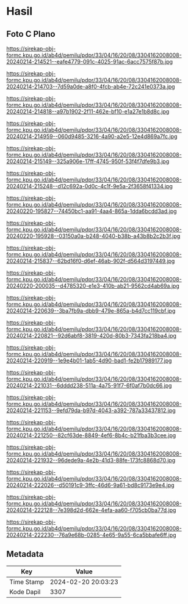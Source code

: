 # Hasil

## Foto C Plano

https://sirekap-obj-formc.kpu.go.id/ab4d/pemilu/pdpr/33/04/16/20/08/3304162008008-20240214-214521--eafe4779-091c-4025-91ac-6acc7575f87b.jpg

https://sirekap-obj-formc.kpu.go.id/ab4d/pemilu/pdpr/33/04/16/20/08/3304162008008-20240214-214703--7d59a0de-a8f0-4fcb-ab4e-72c241e0373a.jpg

https://sirekap-obj-formc.kpu.go.id/ab4d/pemilu/pdpr/33/04/16/20/08/3304162008008-20240214-214818--a97b1902-2f11-462e-bf10-e1a27e1b8d8c.jpg

https://sirekap-obj-formc.kpu.go.id/ab4d/pemilu/pdpr/33/04/16/20/08/3304162008008-20240214-214959--060d9485-3216-4a90-a2e5-12e4d869a7fc.jpg

https://sirekap-obj-formc.kpu.go.id/ab4d/pemilu/pdpr/33/04/16/20/08/3304162008008-20240214-215149--325a906e-17ff-4745-950f-53f4f7dfe9b3.jpg

https://sirekap-obj-formc.kpu.go.id/ab4d/pemilu/pdpr/33/04/16/20/08/3304162008008-20240214-215248--d12c692a-0d0c-4c1f-9e5a-2f3658f41334.jpg

https://sirekap-obj-formc.kpu.go.id/ab4d/pemilu/pdpr/33/04/16/20/08/3304162008008-20240220-195827--74450bc1-aa91-4aa4-865a-1dda6bcdd3ad.jpg

https://sirekap-obj-formc.kpu.go.id/ab4d/pemilu/pdpr/33/04/16/20/08/3304162008008-20240220-195928--03150a0a-b248-4040-b38b-a43b8b2c2b3f.jpg

https://sirekap-obj-formc.kpu.go.id/ab4d/pemilu/pdpr/33/04/16/20/08/3304162008008-20240214-215837--62bd16f0-d6ef-46ab-902f-d564d3197449.jpg

https://sirekap-obj-formc.kpu.go.id/ab4d/pemilu/pdpr/33/04/16/20/08/3304162008008-20240220-200035--d4785320-e1e3-410b-ab21-9562cd4ab69a.jpg

https://sirekap-obj-formc.kpu.go.id/ab4d/pemilu/pdpr/33/04/16/20/08/3304162008008-20240214-220639--3ba7fb9a-dbb9-479e-865a-b4d7cc119cbf.jpg

https://sirekap-obj-formc.kpu.go.id/ab4d/pemilu/pdpr/33/04/16/20/08/3304162008008-20240214-220821--92d6abf8-3819-420d-80b3-7343fa218ba4.jpg

https://sirekap-obj-formc.kpu.go.id/ab4d/pemilu/pdpr/33/04/16/20/08/3304162008008-20240214-220919--1e9e4b01-1ab5-4d90-bad1-fe2b17989177.jpg

https://sirekap-obj-formc.kpu.go.id/ab4d/pemilu/pdpr/33/04/16/20/08/3304162008008-20240214-221031--6dddd238-511a-4a75-91f7-6f0af7b0dc66.jpg

https://sirekap-obj-formc.kpu.go.id/ab4d/pemilu/pdpr/33/04/16/20/08/3304162008008-20240214-221153--9efd79da-b97d-4043-a392-787a33437812.jpg

https://sirekap-obj-formc.kpu.go.id/ab4d/pemilu/pdpr/33/04/16/20/08/3304162008008-20240214-221250--82cf63de-8849-4ef6-8b4c-b21fba3b3cee.jpg

https://sirekap-obj-formc.kpu.go.id/ab4d/pemilu/pdpr/33/04/16/20/08/3304162008008-20240214-221932--96dede9a-4e2b-41d3-88fe-173fc8868d70.jpg

https://sirekap-obj-formc.kpu.go.id/ab4d/pemilu/pdpr/33/04/16/20/08/3304162008008-20240214-222026--d50191c9-3ffc-46d6-9a61-bd8c9173e9e4.jpg

https://sirekap-obj-formc.kpu.go.id/ab4d/pemilu/pdpr/33/04/16/20/08/3304162008008-20240214-222128--7e398d2d-662e-4efa-aa60-f705cb0ba77d.jpg

https://sirekap-obj-formc.kpu.go.id/ab4d/pemilu/pdpr/33/04/16/20/08/3304162008008-20240214-222230--76a9e68b-0285-4e65-9a55-6ca5bbafe6ff.jpg


## Metadata

| Key        | Value               |
| ---------- | ------------------- |
| Time Stamp | 2024-02-20 20:03:23 |
| Kode Dapil | 3307                |




